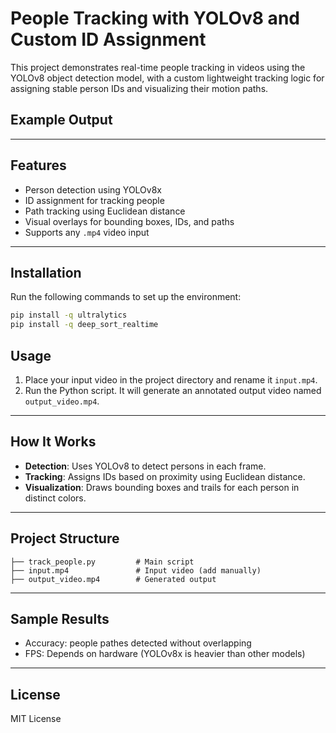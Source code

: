 
# People Tracking with YOLOv8 and Custom ID Assignment

This project demonstrates real-time people tracking in videos using the YOLOv8 object detection model, with a custom lightweight tracking logic for assigning stable person IDs and visualizing their motion paths.

##  Example Output

<!-- Uploading "cv_img.jpeg"... -->

---

## Features

- Person detection using YOLOv8x
- ID assignment for tracking people
- Path tracking using Euclidean distance
- Visual overlays for bounding boxes, IDs, and paths
- Supports any `.mp4` video input

---

## Installation

Run the following commands to set up the environment:

```bash
pip install -q ultralytics
pip install -q deep_sort_realtime
```

##  Usage

1. Place your input video in the project directory and rename it `input.mp4`.
2. Run the Python script. It will generate an annotated output video named `output_video.mp4`.


---

##  How It Works

- **Detection**: Uses YOLOv8 to detect persons in each frame.
- **Tracking**: Assigns IDs based on proximity using Euclidean distance.
- **Visualization**: Draws bounding boxes and trails for each person in distinct colors.

---

##  Project Structure

```
├── track_people.py         # Main script
├── input.mp4               # Input video (add manually)
├── output_video.mp4        # Generated output
```

---

##  Sample Results

- Accuracy: people pathes detected without overlapping 
- FPS: Depends on hardware (YOLOv8x is heavier than other models)

---

##  License

MIT License

